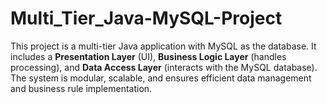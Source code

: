 # Multi_Tier_Java-MySQL-Project
This project is a multi-tier Java application with MySQL as the database.
It includes a **Presentation Layer** (UI), **Business Logic Layer** (handles processing), and **Data Access Layer** (interacts with the MySQL database).
The system is modular, scalable, and ensures efficient data management and business rule implementation.
